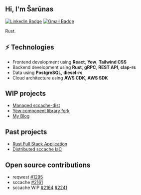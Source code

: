 <h2> Hi, I'm Šarūnas </h2>

[![Linkedin Badge](https://img.shields.io/badge/-sarunasgincas-blue?style=flat-square&logo=Linkedin&logoColor=white&link=https://www.linkedin.com/in/sarunas-gincas-a91676211/)](https://www.linkedin.com/in/sarunas-gincas-a91676211/) 
[![Gmail Badge](https://img.shields.io/badge/-sarunas.gincas@gmail.com-c14438?style=flat-square&logo=Gmail&logoColor=white&link=mailto:sarunas.gincas@gmail.com)](mailto:sarunas.gincas@gmail.com)

Rust.

## ⚡ Technologies
- Frontend development using **React**, **Yew**, **Tailwind CSS**
- Backend development using **Rust**, **gRPC**, **REST API**, **clap-rs**
- Data using **PostgreSQL**, **diesel-rs**
- Cloud architecture using **AWS CDK, AWS SDK**

## WIP projects
- [Managed sccache-dist](https://vendenic.link)
- [Yew component library fork](https://fallout-ui.link/)
- [My Blog](https://sarunasgincas.com/)

## Past projects
- [Rust Full Stack Application](https://github.com/Saruniks/cdk-rust-full-stack-app)
- [Distributed sccache IaC](https://github.com/Saruniks/sccache-dist-cdktf)

## Open source contributions
- reqwest [#1295](https://github.com/seanmonstar/reqwest/issues/1295)
- sccache [#2161](https://github.com/mozilla/sccache/issues/2161) 
- sccache WIP [#2164](https://github.com/mozilla/sccache/issues/2164) [#2241](https://github.com/mozilla/sccache/pull/2241)

